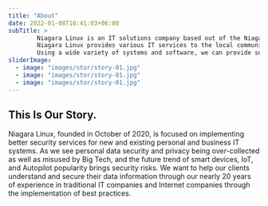 ```yaml
---
title: "About"
date: 2022-01-08T10:41:03+06:00
subTitle: >
        Niagara Linux is an IT solutions company based out of the Niagara region of Ontario, Canada.
        Niagara Linux provides various IT services to the local community.
        Using a wide variety of systems and software, we can provide services to build and support your household or local business.
sliderImage:
  - image: "images/stor/story-01.jpg"
  - image: "images/stor/story-01.jpg"
  - image: "images/stor/story-01.jpg"
---
```

## This Is Our Story.

Niagara Linux, founded in October of 2020, is focused on implementing better security services for new and existing personal and business IT systems. As we see personal data security and privacy being over-collected as well as misused by Big Tech, and the future trend of smart devices, IoT, and Autopilot popularity brings security risks. We want to help our clients understand and secure their data information through our nearly 20 years of experience in traditional IT companies and Internet companies through the implementation of best practices.
